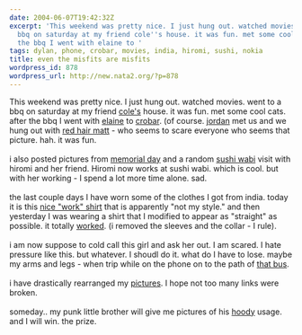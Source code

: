 ```yaml
---
date: 2004-06-07T19:42:32Z
excerpt: 'This weekend was pretty nice. I just hung out. watched movies. went to a
  bbq on saturday at my friend cole''s house. it was fun. met some cool cats. after
  the bbq I went with elaine to '
tags: dylan, phone, crobar, movies, india, hiromi, sushi, nokia
title: even the misfits are misfits
wordpress_id: 878
wordpress_url: http://new.nata2.org/?p=878
---
```


This weekend was pretty nice. I just hung out. watched movies. went to a bbq on saturday at my friend <a href="http://www.colepierce.com">cole's</a> house. it was fun. met some cool cats. after the bbq I went with <a href="http://nata2.info/?path=pictures%2Fevents%2F2004%3A06%3A05_crobar_random&img=IMG_0552.jpg">elaine</a> to <a href="http://nata2.info/?path=pictures%2Fevents%2F2004%3A06%3A05_crobar_random">crobar</a>. (of course. <a href="http://nata2.info/?path=pictures%2Fevents%2F2004%3A06%3A05_crobar_random&img=IMG_0554.jpg">jordan</a> met us and we hung out with <a href="http://nata2.info/?path=pictures%2Fevents%2F2004%3A06%3A05_crobar_random&img=IMG_0561.jpg">red hair matt</a> - who seems to scare everyone who seems that picture. hah. it was fun. <br/><br/>i also posted pictures from <a href="http://nata2.info/?path=pictures%2Fevents%2F2004%3A05%3A31_memorial_day">memorial day</a> and a random <a href="http://nata2.info/?path=pictures%2Fevents%2F2004%3A05%3A29_sushi_wabi">sushi wabi</a> visit with hiromi and her friend. Hiromi now works at sushi wabi. which is cool. but with her working - I spend a lot more time alone. sad. <br/><br/>the last couple days I have worn some of the clothes I got from india. today it is this <a href="http://www.nata2.info/?path=pictures%2Fmisc%2Fphone_camera%2Fphotolog&img=1086625145-Nokia6600(870).jpg">nice "work" shirt</a> that is apparently "not my style." and then yesterday I was wearing a shirt that I modified to appear as "straight" as possible. it totally <a href="http://www.nata2.info/?path=pictures%2Fmisc%2Fphone_camera%2Fphotolog&img=1086562006-Nokia6600%28868%29.jpg">worked</a>. (i removed the sleeves and the collar - I rule).<br/><br/>i am now suppose to cold call this girl and ask her out. I am scared. I hate pressure like this. but whatever. I shoudl do it. what do I have to lose. maybe my arms and legs - when trip while on the phone on to the path of <a href="http://www.maggots.org/images/bus.jpg">that bus</a>. 
<br/><br/>i have drastically rearranged my <a href="http://nata2.info/?path=pictures%2Fevents">pictures</a>. I hope not too many links were broken.<br/><br/>someday.. my punk little brother will give me pictures of his <a href="http://www.dopeman.org/dylanhoody">hoody</a> usage. and I will win. the prize. 
